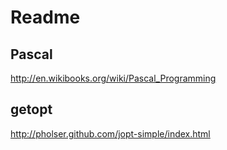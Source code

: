 # Readme

## Pascal

http://en.wikibooks.org/wiki/Pascal_Programming

## getopt
http://pholser.github.com/jopt-simple/index.html
